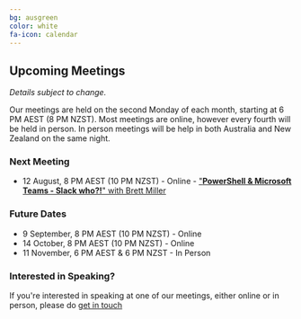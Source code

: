 ```yaml
---
bg: ausgreen
color: white
fa-icon: calendar
---
```


## Upcoming Meetings

_Details subject to change._

Our meetings are held on the second Monday of each month, starting at 6 PM AEST (8 PM NZST). Most meetings are online, however every fourth will be held in person. In person meetings will be help in both Australia and New Zealand on the same night.

### Next Meeting

* 12 August, 8 PM AEST (10 PM NZST) - Online - <a target="_blank" href="https://www.meetup.com/ANZ-PowerShell-UserGroup/events/263764316/">"**PowerShell & Microsoft Teams - Slack who?!**" with Brett Miller</a>

### Future Dates

* 9 September, 8 PM AEST (10 PM NZST) - Online
* 14 October, 8 PM AEST (10 PM NZST) - Online
* 11 November, 6 PM AEST & 6 PM NZST - In Person

### Interested in Speaking?

If you're interested in speaking at one of our meetings, either online or in person, please do [get in touch](https://anzpsug.github.io/#contact)
